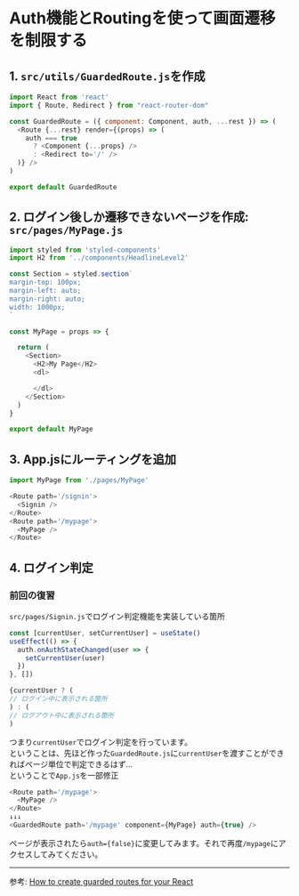 Auth機能とRoutingを使って画面遷移を制限する
===

## 1. `src/utils/GuardedRoute.js`を作成

```js
import React from 'react'
import { Route, Redirect } from "react-router-dom"

const GuardedRoute = ({ component: Component, auth, ...rest }) => (
  <Route {...rest} render={(props) => (
    auth === true
      ? <Component {...props} />
      : <Redirect to='/' />
  )} />
)

export default GuardedRoute
```

## 2. ログイン後しか遷移できないページを作成: `src/pages/MyPage.js`


```js
import styled from 'styled-components'
import H2 from '../components/HeadlineLevel2'

const Section = styled.section`
margin-top: 100px;
margin-left: auto;
margin-right: auto;
width: 1000px;
`

const MyPage = props => {

  return (
    <Section>
      <H2>My Page</H2>
      <dl>

      </dl>
    </Section>
  )
}

export default MyPage
```

## 3. App.jsにルーティングを追加

```js
import MyPage from './pages/MyPage'

<Route path='/signin'>
  <Signin />
</Route>
<Route path='/mypage'>
  <MyPage />
</Route>
```

## 4. ログイン判定

### 前回の復習

`src/pages/Signin.js`でログイン判定機能を実装している箇所

```js
const [currentUser, setCurrentUser] = useState()
useEffect(() => {
  auth.onAuthStateChanged(user => {
    setCurrentUser(user)
  })
}, [])

{currentUser ? (
// ログイン中に表示される箇所
) : (
// ログアウト中に表示される箇所
)
```

つまり`currentUser`でログイン判定を行っています。
<br>
ということは、先ほど作った`GuardedRoute.js`に`currentUser`を渡すことができればページ単位で判定できるはず...
<br>
ということで`App.js`を一部修正

```js
<Route path='/mypage'>
  <MyPage />
</Route>
↓↓↓
<GuardedRoute path='/mypage' component={MyPage} auth={true} />
```

ページが表示されたら`auth={false}`に変更してみます。それで再度`/mypage`にアクセスしてみてください。

---

参考: [How to create guarded routes for your React](https://blog.netcetera.com/how-to-create-guarded-routes-for-your-react-app-d2fe7c7b6122)